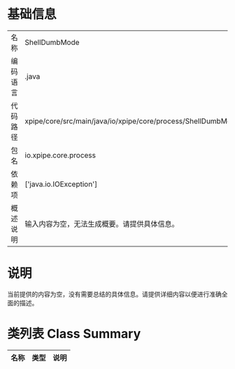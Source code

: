 # 基础信息

|      |      |
|------|------|
| 名称 | ShellDumbMode |
| 编码语言 | .java |
| 代码路径 | xpipe/core/src/main/java/io/xpipe/core/process/ShellDumbMode.java |
| 包名 | io.xpipe.core.process |
| 依赖项 | ['java.io.IOException'] |
| 概述说明 | 输入内容为空，无法生成概要。请提供具体信息。 |

# 说明

当前提供的内容为空，没有需要总结的具体信息。请提供详细内容以便进行准确全面的描述。

# 类列表 Class Summary

| 名称   | 类型  | 说明 |
|-------|------|-------------|




